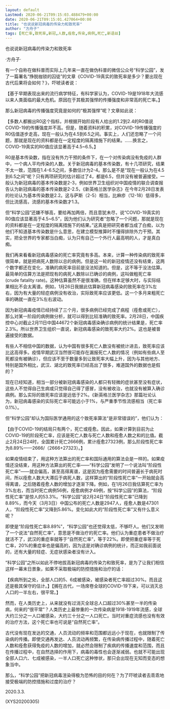 ```yaml
---
layout: default
Lastmod: 2020-06-21T09:15:03.488479+00:00
date: 2020-06-21T09:15:01.427064+00:00
title: "也说说新冠病毒的传染力和致死率"
author: "方舟子"
tags: [死亡率,致死率,新冠,人数,痊愈,传染,病例,死亡,新语丝]
---
```


也说说新冠病毒的传染力和致死率

·方舟子·

有一个自称在做科普而实际上几年来一直在做伪科普的微信公众号“科学公园”，发了一篇署名“挣脱枷锁的囚徒”的文章《COVID-19真实的致死率是多少？要出现在古代后果将会如何？》，吓唬读者说：

【基于早期表现出来的流行病学特征，有科学家认为，COVID-19是1918年大流感以来人类面临的最大危机。原因在于其极其强悍的传播强度和非常高的死亡率。】

那么新冠病毒的传播强度究竟是如何的“极其强悍”呢？文章如此说：

【多数人都搬出R0这个指标，并根据开始阶段有人给出的1.2到2.4的R0值说COVID-19的传播强度并不高。但是，随着资料的积累，对COVID-19传播强度的R0估值逐步走高，现在一般认为在4.5到6.5之间。事实上，人们还忽略了一个问题，那就是现在的资料都是在一定程度的隔离措施下的结果。……换言之，COVID-19真实的R0值应该显著高于4.5~6.5。】

R0是基本传染数，指在没有外力干预的条件下，在一个对传染病没有免疫的人群中，一个病人平均传染的人数。关于新冠病毒的基本传染数，有十几项研究，结果不太一致，范围在1.4-6.5之间，多数估计为2-4。那么是不是“现在一般认为在4.5到6.5之间”呢？只有两项研究的估计超过了4，都是6.5，但并没有被普遍接受。一般认为新冠病毒的基本传染数是2-3，例如世界卫生组织对中国疫情的联合调查报告认为新冠病毒的基本传染数是2-2.5，《新英格兰医学杂志》在今年2月28日发表的社论认为基本传染数是2.2。这与萨斯（2-5）相当，比麻疹（12-18）低得多，但比流感高，流感的基本传染数才1.3。

但“科学公园”还嫌不够高，要给再加两倍，而且意犹未尽，说“COVID-19真实的R0值应该显著高于4.5~6.5”，因为他们认为研究者“忽略了一个问题，那就是现在的资料都是在一定程度的隔离措施下的结果。”这真是把研究者都当成了白痴，以为他们不知道基本传染数是什么意思，在建立模型推算时不懂得排除外力干预。其实，把全世界的专家都当白痴，认为只有自己一个外行人最高明的人，才是真白痴。

我们再来看看新冠病毒感染的死亡率究竟有多高。本来，计算一种传染病的致死率很简单，就是把病死人数除以总的病例。但是这一轮的新冠疫情还没有结束，这两个数字都还在变化，准确的病死率目前是没法知道的。但是，这不等于没法估算。最简单的估算方法是把现有的病死人数除以已确诊的病例，这叫做粗死亡率(crude fatality rate)。这种估算虽然不是很准确，但在样本足够大时，与实际结果相比不会太离谱。例如，1月26日我据此估算新冠病毒感染的致死率在3%左右，因为有大量的轻症病例没有收治，实际致死率应该更低。这一个多月来粗死亡率的确就一直在3%左右波动。

因为新冠病毒疫情已经持续了三个月，很多病例已经完成了病程（痊愈或死亡），那么对某一阶段的病例做分析，就可以得到比较准确的致死率。2月28日，中国疾控中心对截止2月11日中国44672个新冠病毒感染确诊病例的统计结果是，死亡率2.3%。所以世界卫生组织一直说，新冠病毒感染的致死率大约2%。这也是被普遍接受的数据。

有些人不相信中国的数据，认为中国有很多死亡人数没有被统计进去，致死率应该比这高得多。疫情早期武汉当然很可能存在漏报死亡人数的情况（例如有些病人至死都没有被确诊），但应该不至于数量多到让致死率大幅上升，因为与其他地方、特别是国外相比，武汉、湖北的致死率已经高出了很多，难道国外的数据也是假的？

现在已经知道，相当一部分被新冠病毒感染的人都只有轻微的症状甚至没有症状，这些人不觉得自己生病或只觉得自己得了感冒，没有被收治，也就没有被算入确诊病例。那么实际的致死率应该是远低于2%。《新英格兰医学杂志》那篇社论认为，新冠病毒感染的实际死亡率可能远小于1%，与严重季节性流感相当（死亡率0.1%）。

但“科学公园”却认为国际医学通用的这个致死率算法“是非常错误的”，他们认为：

【由于COVID-19的结局只有两个，死亡或痊愈。因此，如果计算到目前为止COVID-19的阶段死亡率，应该是死亡人数与死亡人数和痊愈人数之和的比值。截止2月24日24时，全国累计死亡2666例，累计痊愈27323例，那么阶段性死亡率为8.89%——2666/（2666+27323）。】

如果疫情结束了，用这种方法算出的死亡率和国际通用的算法会是一样的。如果疫情还没结束，用这种方法算出的死亡率——“科学公园”发明了一个说法叫“阶段性死亡率”——就会偏高，甚至高得离谱，这是因为痊愈需要的时间普遍长于病死时间，所以痊愈人数大大滞后于病死人数，这样算出的“阶段性死亡率”一开始就会高得离谱，之后随着痊愈人数的增加才逐渐下降。例如，在1月26日我估算死亡率为3%左右，而当时死亡病例56例，痊愈病例才49例，按“科学公园”的算法，“阶段性死亡率”是惊人的53.3%。“科学公园”说2月24日“阶段性死亡率”已降到8.89%，而今天（3月3日）中国公布的死亡人数是2947人，痊愈人数是47301人，“阶段性死亡率”又降到5.86%。变化如此大的“阶段性死亡率”又有什么意义呢？

即使是“阶段性死亡率8.89%”，“科学公园”也还觉得太低，不够吓人。他们又发明了一个说法“自然死亡率”，意思是不做治疗的死亡率。他们认为重症患者不做治疗就活不了，武汉的重症率就等于“自然死亡率”，等于22%。即使把重症率等于死亡率，20%的重症率也是偏高的，因为这是对确诊病例的统计，而正如我前面说的，还有大量的轻症、无症状感染者没有计入。

“科学公园”之所以如此不停地拔高新冠病毒的传染力和致死率，是为了让我们相信这样一幕末日景象，如果不采取极端的防控措施和治疗的话：

【疾病所到之处，全部人口的5、6成被感染，被感染者死亡率超过30%。而且这还是极其保守的估计。】【搁在古代，一场席卷全球的COVID-19下来，可以消灭总人口的一半左右，很平常。】

然而，在人类历史上，从来就没有过消灭全球总人口超过30%甚至一半的传染病，何来的“很平常”？人类历史上最惨重的一次传染病是1918-1919年流感，全球大约三分之一人口被感染，大约三十分之一人口死亡。当时对重症流感也没有有效的治疗方法，这个死亡率也可说是“自然死亡率”。

古代没有现在发达的交通，人员流动的频率和范围都远远小于现在，也就限制了传染病的传播。即使交通再发达、人员流动再频繁，在传染病传播过程中，随着死亡人数和痊愈获得免疫的人数的增加，就必然会限制了疾病的传播速度和范围，而且在传播过程中，在自然选择的作用下，病毒的毒性也会逐渐减弱。也就不可能出现全部人口六、七成被感染，一半人口死亡这种惨状，那只会出现在无知而变态的想象当中。

那么，“科学公园”把新冠病毒渲染得极为恐怖的目的何在？为了吓唬读者去乖乖地接受极端的防控措施和过度的治疗？

2020.3.3.

(XYS20200305)

